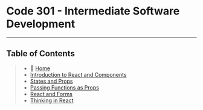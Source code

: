 # Code 301 - Intermediate Software Development

_____

## Table of Contents

> * 🏡 [Home](README.md)
> * [Introduction to React and Components](301/read01.md)
> * [States and Props](301/read02.md)
> * [Passing Functions as Props](301/read03.md)
> * [React and Forms](301/read04.md)
> * [Thinking in React](301/read05.md)
